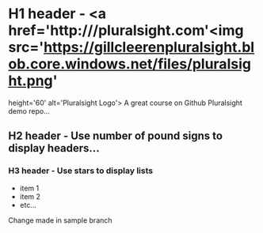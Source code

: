 # H1 header - <a href='http:///pluralsight.com'<img src='https://gillcleerenpluralsight.blob.core.windows.net/files/pluralsight.png' 
height='60' 
alt='Pluralsight Logo'></a> A great course on Github
Pluralsight demo repo...

## H2 header - Use number of pound signs to display headers...

### H3 header - Use stars to display lists
* item 1
* item 2
* etc...

Change made in sample branch
